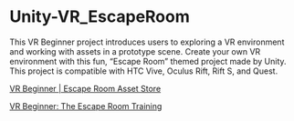 # Unity-VR_EscapeRoom
This VR Beginner project introduces users to exploring a VR environment and working with assets in a prototype scene. Create your own VR environment with this fun, “Escape Room” themed project made by Unity. This project is compatible with HTC Vive, Oculus Rift, Rift S, and Quest.

[VR Beginner | Escape Room Asset Store](https://assetstore.unity.com/packages/essentials/tutorial-projects/vr-beginner-the-escape-room-163264)


[VR Beginner: The Escape Room Training](https://learn.unity.com/project/vr-beginner-the-escape-room)
